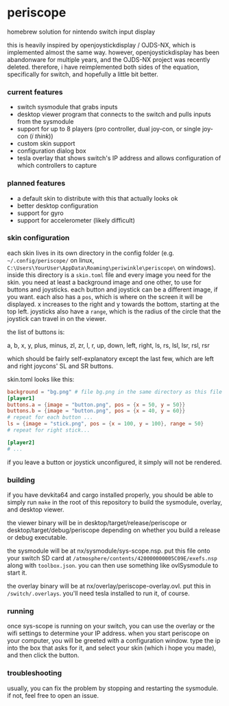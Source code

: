# periscope
homebrew solution for nintendo switch input display

this is heavily inspired by openjoystickdisplay / OJDS-NX, which is implemented almost the same way. however, openjoystickdisplay has been abandonware for multiple years, and the OJDS-NX project was recently deleted.
therefore, i have reimplemented both sides of the equation, specifically for switch, and hopefully a little bit better.

### current features
* switch sysmodule that grabs inputs
* desktop viewer program that connects to the switch and pulls inputs from the sysmodule
* support for up to 8 players (pro controller, dual joy-con, or single joy-con (*i think*))
* custom skin support
* configuration dialog box
* tesla overlay that shows switch's IP address and allows configuration of which controllers to capture

### planned features
* a default skin to distribute with this that actually looks ok
* better desktop configuration
* support for gyro
* support for accelerometer (likely difficult)

### skin configuration
each skin lives in its own directory in the config folder (e.g. `~/.config/periscope/` on linux, `C:\Users\YourUser\AppData\Roaming\periwinkle\periscope\` on windows). inside this directory
is a `skin.toml` file and every image you need for the skin. you need at least a background image and one other, to use for buttons and joysticks.
each button and joystick can be a different image, if you want. each also has a `pos`, which is where on the screen it will be displayed. x increases
to the right and y towards the bottom, starting at the top left. joysticks also have a `range`, which is the radius of the circle that the joystick
can travel in on the viewer.

the list of buttons is:

a, b, x, y, plus, minus, zl, zr, l, r, up, down, left, right, ls, rs, lsl, lsr, rsl, rsr

which should be fairly self-explanatory except the last few, which are left and right joycons' SL and SR buttons.

skin.toml looks like this:
```toml
background = "bg.png" # file bg.png in the same directory as this file
[player1]
buttons.a = {image = "button.png", pos = {x = 50, y = 50}}
buttons.b = {image = "button.png", pos = {x = 40, y = 60}}
# repeat for each button ...
ls = {image = "stick.png", pos = {x = 100, y = 100}, range = 50}
# repeat for right stick...

[player2]
# ...
```

if you leave a button or joystick unconfigured, it simply will not be rendered.

### building
if you have devkita64 and cargo installed properly, you should be able to simply run `make` in the root of this repository to build the sysmodule, overlay, and desktop viewer.

the viewer binary will be in desktop/target/release/periscope or desktop/target/debug/periscope depending on whether you build a release or debug executable.

the sysmodule will be at nx/sysmodule/sys-scope.nsp. put this file onto your switch SD card at `/atmosphere/contents/420000000005C09E/exefs.nsp` along with `toolbox.json`. you can then use something like ovlSysmodule
to start it.

the overlay binary will be at nx/overlay/periscope-overlay.ovl. put this in `/switch/.overlays`. you'll need tesla installed to run it, of course.

### running
once sys-scope is running on your switch, you can use the overlay or the wifi settings to determine your IP address.
when you start periscope on your computer, you will be greeted with a configuration window. type the ip into the box that asks for it, and select your skin (which i hope you made), and then
click the button.

### troubleshooting
usually, you can fix the problem by stopping and restarting the sysmodule. if not, feel free to open an issue.
